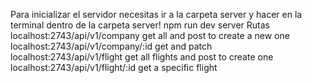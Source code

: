 Para inicializar el servidor necesitas ir a la carpeta server y hacer en la terminal dentro de la carpeta server! npm run dev server
Rutas
localhost:2743/api/v1/company      get all and post to create a new one
localhost:2743/api/v1/company/:id  get and patch
localhost:2743/api/v1/flight       get all flights and post to create one
localhost:2743/api/v1/flight/:id   get a  specific flight


